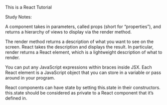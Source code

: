 This is a React Tutorial

Study Notes:

A component takes in parameters, called props (short for “properties”), and returns a hierarchy of views to display via the render method.

The render method returns a description of what you want to see on the screen. React takes the description and displays the result. In particular,
render returns a React element, which is a lightweight description of what to render.

You can put any JavaScript expressions within braces inside JSX. Each React element is a JavaScript object that you can store in a variable or pass around in your program.

React components can have state by setting this.state in their constructors. this.state should be considered as private to a React component that it’s defined in.
